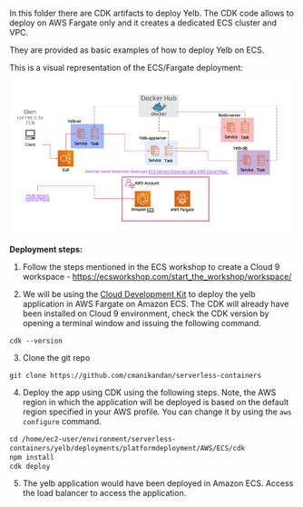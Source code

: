 In this folder there are CDK artifacts to deploy Yelb. The CDK code allows to deploy on AWS Fargate only and it creates a dedicated ECS cluster and VPC. 

They are provided as basic examples of how to deploy Yelb on ECS. 

This is a visual representation of the ECS/Fargate deployment: 

![yelb-ecs-fargate](../../../../images/yelb-ecs-fargate.png) 


**Deployment steps:**

1. Follow the steps mentioned in the ECS workshop to create a Cloud 9 workspace - https://ecsworkshop.com/start_the_workshop/workspace/

2. We will be using the [Cloud Development Kit](https://aws.amazon.com/cdk/) to deploy the yelb application in AWS Fargate on Amazon ECS. The CDK will already have been installed on Cloud 9 environment, check the CDK version by opening a terminal window and issuing the following command.

```
cdk --version
```

3. Clone the git repo

```
git clone https://github.com/cmanikandan/serverless-containers
```

4. Deploy the app using CDK using the following steps. Note, the AWS region in which the application will be deployed is based on the default region specified in your AWS profile. You can change it by using the ```aws configure``` command. 

```
cd /home/ec2-user/environment/serverless-containers/yelb/deployments/platformdeployment/AWS/ECS/cdk
npm install
cdk deploy
```

5. The yelb application would have been deployed in Amazon ECS. Access the load balancer to access the application. 
